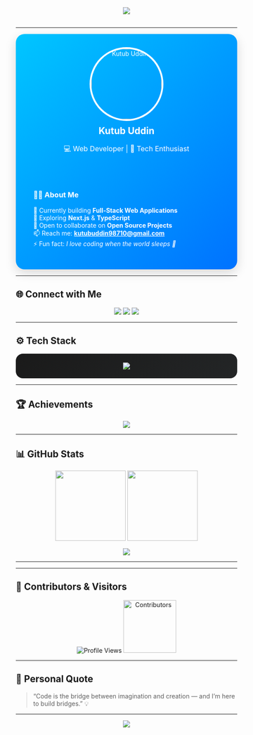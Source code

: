 <!--
🌈 Modern, Responsive & Professional GitHub Profile README
Author: Kutub Uddin
-->

<!-- Typing SVG -->
<div align="center" style="margin-bottom: 30px;">
  <img src="https://readme-typing-svg.herokuapp.com?font=Poppins&size=28&duration=3000&color=00C6FF&center=true&vCenter=true&width=600&lines=Hi+there!+I'm+Kutub+Uddin+👋;Full+Stack+Web+Developer+💻;Open+Source+Contributor+🚀;Tech+Enthusiast+🌐" />
</div>

---

<!-- Profile Card -->
<div align="center">

  <div style="
    display: flex; 
    flex-wrap: wrap; 
    justify-content: center; 
    align-items: center;
    gap: 40px;
    background: linear-gradient(135deg, #00C6FF, #0072FF);
    border-radius: 20px;
    padding: 30px 40px;
    color: white;
    box-shadow: 0 8px 24px rgba(0,0,0,0.15);
    max-width: 950px;
  ">

  <div style="flex: 1 1 200px; text-align: center;">
    <img src="https://avatars.githubusercontent.com/u/108364104?v=4" width="160" style="border-radius: 50%; border: 4px solid #fff;" alt="Kutub Uddin"/>
    <h2 style="margin-top: 10px;">Kutub Uddin</h2>
    <p style="font-size: 16px;">💻 Web Developer | 🚀 Tech Enthusiast</p>
  </div>

  <div style="flex: 2 1 320px; text-align: left;">
    <h3>👨‍💻 About Me</h3>
    <p>
      🔭 Currently building <b>Full-Stack Web Applications</b><br/>
      🌱 Exploring <b>Next.js</b> & <b>TypeScript</b><br/>
      👯 Open to collaborate on <b>Open Source Projects</b><br/>
      📫 Reach me: <a href="mailto:kutubuddin98710@gmail.com" style="color: #fff; font-weight: bold;">kutubuddin98710@gmail.com</a><br/>
      ⚡ Fun fact: <i>I love coding when the world sleeps 🌙</i>
    </p>
  </div>
  </div>
</div>

---

## 🌐 Connect with Me
<p align="center">
  <a href="https://github.com/kutub98" target="_blank"><img src="https://img.shields.io/badge/GitHub-181717?style=for-the-badge&logo=github&logoColor=white"/></a>
  <a href="https://www.linkedin.com/in/kutubu/" target="_blank"><img src="https://img.shields.io/badge/LinkedIn-0A66C2?style=for-the-badge&logo=linkedin&logoColor=white"/></a>
  <a href="mailto:kutubuddin98710@gmail.com" target="_blank"><img src="https://img.shields.io/badge/Gmail-D14836?style=for-the-badge&logo=gmail&logoColor=white"/></a>
</p>

---

## ⚙️ Tech Stack
<div align="center" style="background: linear-gradient(135deg,#1a1a1a,#232526); border-radius: 16px; padding: 20px;">
  <img src="https://skillicons.dev/icons?i=html,css,js,react,nextjs,nodejs,express,mongodb,mysql,tailwind,git,github,vscode" />
</div>

---

## 🏆 Achievements
<p align="center">
  <img src="https://github-profile-trophy.vercel.app/?username=kutub98&theme=radical&margin-w=10&no-frame=true&row=1&column=6"/>
</p>

---

## 📊 GitHub Stats
<div align="center">
  <img src="https://github-readme-stats.vercel.app/api?username=kutub98&show_icons=true&theme=tokyonight&count_private=true" height="160"/>
  <img src="https://github-readme-streak-stats.herokuapp.com/?user=kutub98&theme=tokyonight" height="160"/>
</div>

<p align="center">
  <img src="https://github-readme-activity-graph.vercel.app/graph?username=kutub98&theme=react-dark&area=true&hide_border=true"/>
</p>

---

---

## 👥 Contributors & Visitors
<p align="center">
  <img src="https://komarev.com/ghpvc/?username=kutub98&style=for-the-badge&color=00C6FF" alt="Profile Views"/>
  <img src="https://contrib.rocks/image?repo=kutub98/kutub98" alt="Contributors" width="120"/>
</p>

---

## 🎯 Personal Quote
> “Code is the bridge between imagination and creation — and I’m here to build bridges.” 💡

---

<div align="center">
  <img src="https://readme-typing-svg.herokuapp.com?font=Poppins&color=00C6FF&center=true&vCenter=true&width=500&lines=Let's+Build+Something+Amazing+Together!+💙" />
</div>
